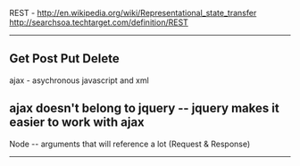 REST - http://en.wikipedia.org/wiki/Representational_state_transfer
http://searchsoa.techtarget.com/definition/REST

---------
Get
Post
Put
Delete
---------

ajax - asychronous javascript and xml

ajax doesn't belong to jquery -- jquery makes it easier to work with ajax
---------

Node -- arguments that will reference a lot (Request & Response)

---------




